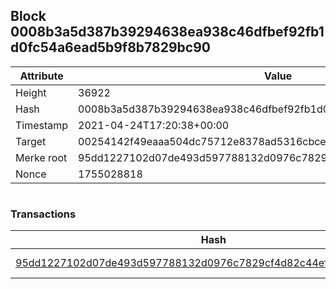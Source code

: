 ## Block 0008b3a5d387b39294638ea938c46dfbef92fb1d0fc54a6ead5b9f8b7829bc90

Attribute | Value
--- | ---
Height | 36922
Hash | 0008b3a5d387b39294638ea938c46dfbef92fb1d0fc54a6ead5b9f8b7829bc90
Timestamp | 2021-04-24T17:20:38+00:00
Target | 00254142f49eaaa504dc75712e8378ad5316cbcead634704b3734b6271167cc4
Merke root | 95dd1227102d07de493d597788132d0976c7829cf4d82c44efdc4b0f501bdeee
Nonce | 1755028818

```

```

### Transactions

Hash | Amount
--- | ---
[95dd1227102d07de493d597788132d0976c7829cf4d82c44efdc4b0f501bdeee](95dd1227102d07de493d597788132d0976c7829cf4d82c44efdc4b0f501bdeee.md) | 10.00000000 SKEPTI 
